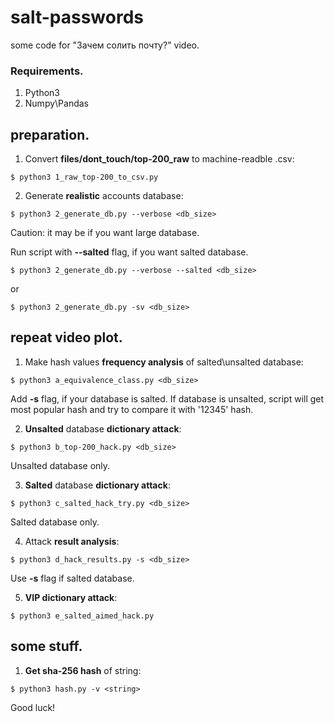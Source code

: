 # salt-passwords
some code for "Зачем солить почту?" video.

### Requirements.
1. Python3
2. Numpy\Pandas

## preparation.
1. Convert __files/dont_touch/top-200_raw__ to machine-readble .csv:
```
$ python3 1_raw_top-200_to_csv.py
```

2. Generate __realistic__ accounts database:
```
$ python3 2_generate_db.py --verbose <db_size>
```
Caution: it may be if you want large database.

Run script with __--salted__ flag, if you want salted database.
```
$ python3 2_generate_db.py --verbose --salted <db_size>
```
or
```
$ python3 2_generate_db.py -sv <db_size>
```

## repeat video plot.
1. Make hash values __frequency analysis__ of salted\unsalted database:
```
$ python3 a_equivalence_class.py <db_size>
```
Add __-s__ flag, if your database is salted.
If database is unsalted, script will get most popular hash and try to compare it with '12345' hash.

2. __Unsalted__ database __dictionary attack__:
```
$ python3 b_top-200_hack.py <db_size>
```
Unsalted database only.

3. __Salted__ database __dictionary attack__:
```
$ python3 c_salted_hack_try.py <db_size>
```
Salted database only.

4. Attack __result analysis__:
```
$ python3 d_hack_results.py -s <db_size>
```
Use __-s__ flag if salted database.

5. __VIP dictionary attack__:
```
$ python3 e_salted_aimed_hack.py
```

## some stuff.
1. __Get sha-256 hash__ of string:
```
$ python3 hash.py -v <string>
```

Good luck!
